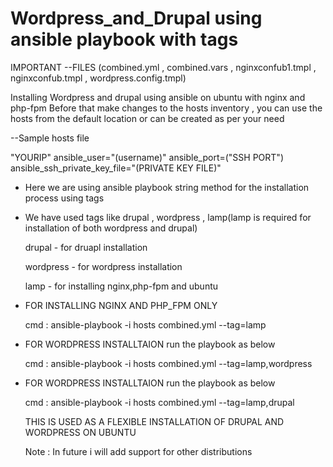 # Wordpress_and_Drupal using ansible playbook with tags

IMPORTANT --FILES
(combined.yml , combined.vars , nginxconfub1.tmpl , nginxconfub.tmpl , wordpress.config.tmpl)

Installing Wordpress and drupal using ansible on ubuntu with nginx and php-fpm
Before that make changes to the hosts inventory , you can use the hosts from the default location or can be created as per your need

--Sample hosts file
 
 "YOURIP" ansible_user="(username)" ansible_port=("SSH PORT") ansible_ssh_private_key_file="(PRIVATE KEY FILE)"
 

* Here we are using ansible playbook string method for the installation process using tags

 - We have used tags like drupal , wordpress , lamp(lamp is required for installation of both wordpress and drupal)
   
   drupal - for druapl installation
   
   wordpress - for wordpress installation
   
   lamp - for installing nginx,php-fpm and ubuntu
   

* FOR INSTALLING NGINX AND PHP_FPM ONLY

  cmd : ansible-playbook -i hosts combined.yml --tag=lamp
   
* FOR WORDPRESS INSTALLTAION run the playbook as below
  
   cmd : ansible-playbook -i hosts combined.yml --tag=lamp,wordpress
   
* FOR WORDPRESS INSTALLTAION run the playbook as below

  cmd : ansible-playbook -i hosts combined.yml --tag=lamp,drupal
  
  THIS IS USED AS A FLEXIBLE INSTALLATION OF DRUPAL AND WORDPRESS ON UBUNTU
  
  Note : In future i will add support for other distributions
